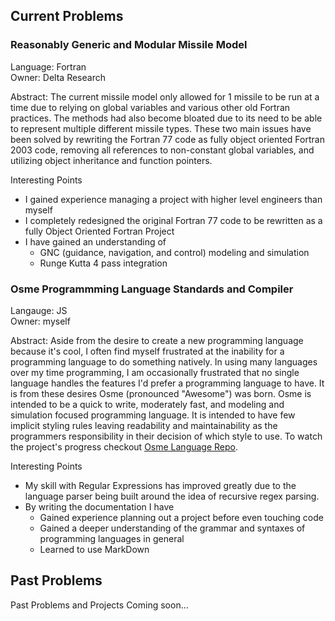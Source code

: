 ## Current Problems

### Reasonably Generic and Modular Missile Model
Language: Fortran  
Owner: Delta Research  

Abstract: The current missile model only allowed for 1 missile to be run at a time due to relying on global variables and various other old Fortran practices. The methods had also become bloated due to its need to be able to represent multiple different missile types. These two main issues have been solved by rewriting the Fortran 77 code as fully object oriented Fortran 2003 code, removing all references to non-constant global variables, and utilizing object inheritance and function pointers.

Interesting Points
* I gained experience managing a project with higher level engineers than myself
* I completely redesigned the original Fortran 77 code to be rewritten as a fully Object Oriented Fortran Project
* I have gained an understanding of 
  * GNC (guidance, navigation, and control) modeling and simulation
  * Runge Kutta 4 pass integration


### Osme Programmming Language Standards and Compiler
Langauge: JS  
Owner: myself

Abstract: Aside from the desire to create a new programming language because it's cool, I often find myself frustrated at the inability for a programming language to do something natively. In using many languages over my time programming, I am occasionally frustrated that no single language handles the features I'd prefer a programming language to have. It is from these desires Osme (pronounced "Awesome") was born. Osme is intended to be a quick to write, moderately fast, and modeling and simulation focused programming language. It is intended to have few implicit styling rules leaving readability and maintainability as the programmers responsibility in their decision of which style to use. To watch the project's progress checkout [Osme Language Repo](https://github.com/trippalamb/Osme).

Interesting Points
* My skill with Regular Expressions has improved greatly due to the language parser being built around the idea of recursive regex parsing.
* By writing the documentation I have
  * Gained experience planning out a project before even touching code
  * Gained a deeper understanding of the grammar and syntaxes of programming languages in general
  * Learned to use MarkDown

## Past Problems

Past Problems and Projects Coming soon...
